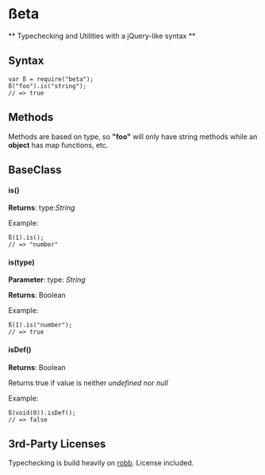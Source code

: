 # ßeta
** Typechecking and Utilities with a jQuery-like syntax **

## Syntax
    var ß = require("beta");
    ß("foo").is("string");
    // => true

## Methods
Methods are based on type, so **"foo"** will only have string methods while an **object** has map functions, etc.

## BaseClass

#### is()

**Returns**: type:*String*

Example:

    ß(1).is(); 
    // => "number"

#### is(type)

**Parameter**: type: *String*

**Returns**: Boolean

Example: 

    ß(1).is("number");
    // => true

#### isDef()

**Returns**: Boolean

Returns true if value is neither *undefined* nor *null*

Example:

    ß(void(0)).isDef(); 
    // => false


## 3rd-Party Licenses
Typechecking is build heavily on [robb](https://www.npmjs.org/package/robb). License included.